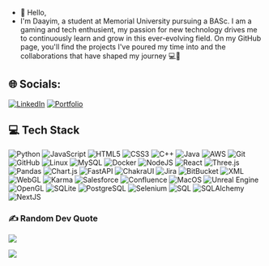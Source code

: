 - 👋 Hello, 
- I'm Daayim, a student at Memorial University pursuing a BASc. I am a gaming and tech enthusient, my passion for new technology drives me to continuously learn and grow in this ever-evolving field. On my GitHub page, you'll find the projects I've poured my time into and the collaborations that have shaped my journey 💻🤝
<!---
Daayim/Daayim is a ✨ special ✨ repository because its `README.md` (this file) appears on your GitHub profile.
You can click the Preview link to take a look at your changes.
--->
## 🌐 Socials:
[![LinkedIn](https://img.shields.io/badge/LinkedIn-%230077B5.svg?logo=linkedin&logoColor=white)](https://linkedin.com/in/shairyousuf) 
[![Portfolio](https://img.shields.io/badge/portfolio-000?style=for-the-badge&logo=ko-fi&logoColor=white)](https://www.shairyousufjahin.me)

## 💻 Tech Stack

![Python](https://img.shields.io/badge/python-3670A0?style=for-the-badge&logo=python&logoColor=ffdd54)
![JavaScript](https://img.shields.io/badge/javascript-%23323330.svg?style=for-the-badge&logo=javascript&logoColor=%23F7DF1E)
![HTML5](https://img.shields.io/badge/html5-%23E34F26.svg?style=for-the-badge&logo=html5&logoColor=white)
![CSS3](https://img.shields.io/badge/css3-%231572B6.svg?style=for-the-badge&logo=css3&logoColor=white)
![C++](https://img.shields.io/badge/c++-%2300599C.svg?style=for-the-badge&logo=c%2B%2B&logoColor=white)
![Java](https://img.shields.io/badge/java-%23ED8B00.svg?style=for-the-badge&logo=java&logoColor=white)
![AWS](https://img.shields.io/badge/AWS-%23FF9900.svg?style=for-the-badge&logo=amazon-aws&logoColor=white)
![Git](https://img.shields.io/badge/git-%23F05033.svg?style=for-the-badge&logo=git&logoColor=white)
![GitHub](https://img.shields.io/badge/github-%23121011.svg?style=for-the-badge&logo=github&logoColor=white)
![Linux](https://img.shields.io/badge/Linux-FCC624?style=for-the-badge&logo=linux&logoColor=black)
![MySQL](https://img.shields.io/badge/mysql-%2300f.svg?style=for-the-badge&logo=mysql&logoColor=white)
![Docker](https://img.shields.io/badge/docker-%230db7ed.svg?style=for-the-badge&logo=docker&logoColor=white)
![NodeJS](https://img.shields.io/badge/node.js-6DA55F?style=for-the-badge&logo=node.js&logoColor=white)
![React](https://img.shields.io/badge/react-%2320232a.svg?style=for-the-badge&logo=react&logoColor=%2361DAFB)
![Three.js](https://img.shields.io/badge/threejs-black?style=for-the-badge&logo=three.js&logoColor=white)
![Pandas](https://img.shields.io/badge/pandas-%23150458.svg?style=for-the-badge&logo=pandas&logoColor=white)
![Chart.js](https://img.shields.io/badge/chart.js-F5788D.svg?style=for-the-badge&logo=chart.js&logoColor=white)
![FastAPI](https://img.shields.io/badge/fastapi-109989?style=for-the-badge&logo=FASTAPI&logoColor=white)
![ChakraUI](https://img.shields.io/badge/chakra-%234ED1C5.svg?style=for-the-badge&logo=chakraui&logoColor=white)
![Jira](https://img.shields.io/badge/jira-%230A0FFF.svg?style=for-the-badge&logo=jira&logoColor=white)
![BitBucket](https://img.shields.io/badge/bitbucket-%230047B3.svg?style=for-the-badge&logo=bitbucket&logoColor=white)
![XML](https://img.shields.io/badge/xml-%23e34c26.svg?style=for-the-badge&logo=xml&logoColor=white)
![WebGL](https://img.shields.io/badge/WebGL-990000?logo=WebGL&logoColor=white&style=for-the-badge)
![Karma](https://img.shields.io/badge/Karma-430098?logo=Karma&logoColor=white&style=for-the-badge)
![Salesforce](https://img.shields.io/badge/Salesforce-00A1E0?logo=Salesforce&logoColor=white&style=for-the-badge) 
![Confluence](https://img.shields.io/badge/Confluence-172B4D?logo=Confluence&logoColor=white&style=for-the-badge)
![MacOS](https://img.shields.io/badge/mac%20os-000000?style=for-the-badge&logo=macos&logoColor=F0F0F0)
![Unreal Engine](https://img.shields.io/badge/Unreal%20Engine-313131?logo=Unreal-Engine&logoColor=white&style=for-the-badge)
![OpenGL](https://img.shields.io/badge/OpenGL-5586A4?logo=OpenGL&logoColor=white&style=for-the-badge)
![SQLite](https://img.shields.io/badge/SQLite-07405E?logo=SQLite&logoColor=white&style=for-the-badge)
![PostgreSQL](https://img.shields.io/badge/PostgreSQL-4169E1?logo=PostgreSQL&logoColor=white&style=for-the-badge)
![Selenium](https://img.shields.io/badge/Selenium-43B02A?logo=Selenium&logoColor=white&style=for-the-badge)
![SQL](https://img.shields.io/badge/SQL-CC2927?logo=Microsoft-SQL-Server&logoColor=white&style=for-the-badge)
![SQLAlchemy](https://img.shields.io/badge/SQLAlchemy-d01f00?logo=SQLAlchemy&logoColor=white&style=for-the-badge)
![NextJS](https://img.shields.io/badge/Next-000000?logo=Next.js&logoColor=white&style=for-the-badge)

### ✍️ Random Dev Quote
![](https://quotes-github-readme.vercel.app/api?type=horizontal&theme=dark)


[![](https://visitcount.itsvg.in/api?id=tvaidya99&icon=0&color=0)](https://visitcount.itsvg.in)
